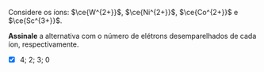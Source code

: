 Considere os íons: $\ce{W^{2+}}$, $\ce{Ni^{2+}}$, $\ce{Co^{2+}}$ e $\ce{Sc^{3+}}$.

**Assinale** a alternativa com o número de elétrons desemparelhados de cada íon, respectivamente.

- [x] $4$; $2$; $3$; $0$

